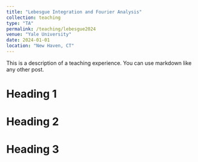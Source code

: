 ```yaml
---
title: "Lebesgue Integration and Fourier Analysis"
collection: teaching
type: "TA"
permalink: /teaching/lebesgue2024
venue: "Yale University"
date: 2024-01-01
location: "New Haven, CT"
---
```


This is a description of a teaching experience. You can use markdown like any other post.

Heading 1
======

Heading 2
======

Heading 3
======

